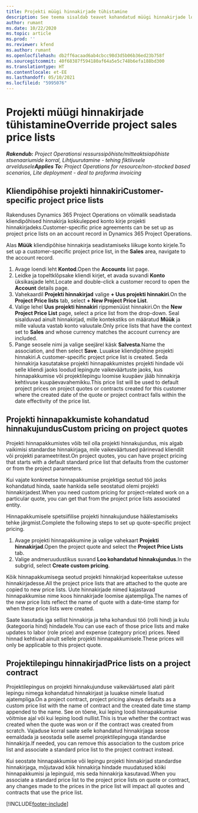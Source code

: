 ```yaml
---
title: Projekti müügi hinnakirjade tühistamine
description: See teema sisaldab teavet kohandatud müügi hinnakirjade loomise kohta.
author: rumant
ms.date: 10/22/2020
ms.topic: article
ms.prod: ''
ms.reviewer: kfend
ms.author: rumant
ms.openlocfilehash: db2ff6acaad6ab4cbcc98d3d5b06b36ed23b758f
ms.sourcegitcommit: 40f68387f594180af64a5e5c748b6efa188bd300
ms.translationtype: HT
ms.contentlocale: et-EE
ms.lasthandoff: 05/10/2021
ms.locfileid: "5995076"
---
```

# <a name="override-project-sales-price-lists"></a><span data-ttu-id="c006f-103">Projekti müügi hinnakirjade tühistamine</span><span class="sxs-lookup"><span data-stu-id="c006f-103">Override project sales price lists</span></span>

<span data-ttu-id="c006f-104">_**Rakendub:** Project Operationsi ressurssipõhiste/mitteaktsiapõhiste stsenaariumide korral,  Lihtjuurutamine - tehing fiktiivsele arveldusele_</span><span class="sxs-lookup"><span data-stu-id="c006f-104">_**Applies To:** Project Operations for resource/non-stocked based scenarios, Lite deployment - deal to proforma invoicing_</span></span>

## <a name="customer-specific-project-price-lists"></a><span data-ttu-id="c006f-105">Kliendipõhise projekti hinnakiri</span><span class="sxs-lookup"><span data-stu-id="c006f-105">Customer-specific project price lists</span></span>

<span data-ttu-id="c006f-106">Rakenduses Dynamics 365 Project Operations on võimalik seadistada kliendipõhised hinnakirja kokkulepped konto kirje projekti hinnakirjadeks.</span><span class="sxs-lookup"><span data-stu-id="c006f-106">Customer-specific price agreements can be set up as project price lists on an account record in Dynamics 365 Project Operations.</span></span>

<span data-ttu-id="c006f-107">Alas **Müük** kliendipõhise hinnakirja seadistamiseks liikuge konto kirjele.</span><span class="sxs-lookup"><span data-stu-id="c006f-107">To set up a customer-specific project price list, in the **Sales** area, navigate to the account record.</span></span>

1. <span data-ttu-id="c006f-108">Avage loendi leht **Kontod**.</span><span class="sxs-lookup"><span data-stu-id="c006f-108">Open the **Accounts** list page.</span></span>
2. <span data-ttu-id="c006f-109">Leidke ja topeltklõpsake kliendi kirjet, et avada suvandi **Konto** üksikasjade leht.</span><span class="sxs-lookup"><span data-stu-id="c006f-109">Locate and double-click a customer record to open the **Account** details page.</span></span>
3. <span data-ttu-id="c006f-110">Vahekaardil **Projekti hinnakirjad** valige **+ Uus projekti hinnakiri**.</span><span class="sxs-lookup"><span data-stu-id="c006f-110">On the **Project Price lists** tab, select **+ New Project Price List**.</span></span>
4. <span data-ttu-id="c006f-111">Valige lehel **Uus projekti hinnakiri** rippmenüüst hinnakiri.</span><span class="sxs-lookup"><span data-stu-id="c006f-111">On the **New Project Price List** page, select a price list from the drop-down.</span></span> <span data-ttu-id="c006f-112">Seal sisalduvad ainult hinnakirjad, mille kontekstiks on määratud **Müük** ja mille valuuta vastab konto valuutale.</span><span class="sxs-lookup"><span data-stu-id="c006f-112">Only price lists that have the context set to **Sales** and whose currency matches the account currency are included.</span></span>
5. <span data-ttu-id="c006f-113">Pange seosele nimi ja valige seejärel käsk **Salvesta**.</span><span class="sxs-lookup"><span data-stu-id="c006f-113">Name the association, and then select **Save**.</span></span> <span data-ttu-id="c006f-114">Luuakse kliendipõhine projekti hinnakiri.</span><span class="sxs-lookup"><span data-stu-id="c006f-114">A customer-specific project price list is created.</span></span> <span data-ttu-id="c006f-115">Seda hinnakirja kasutatakse projekti hinnapakkumistes projekti hindade või selle kliendi jaoks loodud lepingute vaikeväärtuste jaoks, kus hinnapakkumise või projektilepingu loomise kuupäev jääb hinnakirja kehtivuse kuupäevavahemikku.</span><span class="sxs-lookup"><span data-stu-id="c006f-115">This price list will be used to default project prices on project quotes or contracts created for this customer where the created date of the quote or project contract falls within the date effectivity of the price list.</span></span>

## <a name="custom-pricing-on-project-quotes"></a><span data-ttu-id="c006f-116">Projekti hinnapakkumiste kohandatud hinnakujundus</span><span class="sxs-lookup"><span data-stu-id="c006f-116">Custom pricing on project quotes</span></span>

<span data-ttu-id="c006f-117">Projekti hinnapakkumistes võib teil olla projekti hinnakujundus, mis algab vaikimisi standardse hinnakirjaga, mile vaikeväärtused pärinevad kliendilt või projekti parameetritest.</span><span class="sxs-lookup"><span data-stu-id="c006f-117">On project quotes, you can have project pricing that starts with a default standard price list that defaults from the customer or from the project parameters.</span></span>

<span data-ttu-id="c006f-118">Kui vajate konkreetse hinnapakkumise projektiga seotud töö jaoks kohandatud hinda, saate hankida selle seostatud olemi projekti hinnakirjadest.</span><span class="sxs-lookup"><span data-stu-id="c006f-118">When you need custom pricing for project-related work on a particular quote, you can get that from the project price lists associated entity.</span></span>

<span data-ttu-id="c006f-119">Hinnapakkumisele spetsiifilise projekti hinnakujunduse häälestamiseks tehke järgmist.</span><span class="sxs-lookup"><span data-stu-id="c006f-119">Complete the following steps to set up quote-specific project pricing.</span></span>

1. <span data-ttu-id="c006f-120">Avage projekti hinnapakkumine ja valige vahekaart **Projekti hinnakirjad**.</span><span class="sxs-lookup"><span data-stu-id="c006f-120">Open the project quote and select the **Project Price Lists** tab.</span></span>
2. <span data-ttu-id="c006f-121">Valige andmeruudustikus suvand **Loo kohandatud hinnakujundus**.</span><span class="sxs-lookup"><span data-stu-id="c006f-121">In the subgrid, select **Create custom pricing**.</span></span>

<span data-ttu-id="c006f-122">Kõik hinnapakkumisega seotud projekti hinnakirjad kopeeritakse uutesse hinnakirjadesse.</span><span class="sxs-lookup"><span data-stu-id="c006f-122">All the project price lists that are attached to the quote are copied to new price lists.</span></span> <span data-ttu-id="c006f-123">Uute hinnakirjade nimed kajastavad hinnapakkumise nime koos hinnakirjade loomise ajatempliga.</span><span class="sxs-lookup"><span data-stu-id="c006f-123">The names of the new price lists reflect the name of quote with a date-time stamp for when these price lists were created.</span></span>

<span data-ttu-id="c006f-124">Saate kasutada iga sellist hinnakirja ja teha kohandusi töö (rolli hind) ja kulu (kategooria hind) hindadele.</span><span class="sxs-lookup"><span data-stu-id="c006f-124">You can use each of those price lists and make updates to labor (role price) and expense (category price) prices.</span></span> <span data-ttu-id="c006f-125">Need hinnad kehtivad ainult sellele projekti hinnapakkumisele.</span><span class="sxs-lookup"><span data-stu-id="c006f-125">These prices will only be applicable to this project quote.</span></span>

## <a name="price-lists-on-a-project-contract"></a><span data-ttu-id="c006f-126">Projektilepingu hinnakirjad</span><span class="sxs-lookup"><span data-stu-id="c006f-126">Price lists on a project contract</span></span>

<span data-ttu-id="c006f-127">Projektilepingus on projekti hinnakujunduse vaikeväärtused alati pärit lepingu nimega kohandatud hinnakirjast ja luuakse nimele lisatud ajatempliga.</span><span class="sxs-lookup"><span data-stu-id="c006f-127">On a project contract, project pricing always defaults as a custom price list with the name of contract and the created date time stamp appended to the name.</span></span> <span data-ttu-id="c006f-128">See on tõene, kui leping loodi hinnapakkumise võitmise ajal või kui leping loodi nullist.</span><span class="sxs-lookup"><span data-stu-id="c006f-128">This is true whether the contract was created when the quote was won or if the contract was created from scratch.</span></span> <span data-ttu-id="c006f-129">Vajaduse korral saate selle kohandatud hinnakirjaga seose eemaldada ja seostada selle asemel projektilepinguga standardse hinnakirja.</span><span class="sxs-lookup"><span data-stu-id="c006f-129">If needed, you can remove this association to the custom price list and associate a standard price list to the project contract instead.</span></span>

<span data-ttu-id="c006f-130">Kui seostate hinnapakkumise või lepingu projekti hinnakirjad standardse hinnakirjaga, mõjutavad kõik hinnakirja hindade muudatused kõiki hinnapakkumisi ja lepinguid, mis seda hinnakirja kasutavad.</span><span class="sxs-lookup"><span data-stu-id="c006f-130">When you associate a standard price list to the project price lists on quote or contract, any changes made to the prices in the price list will impact all quotes and contracts that use the price list.</span></span>


[!INCLUDE[footer-include](../includes/footer-banner.md)]